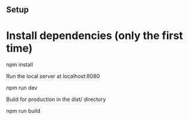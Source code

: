 ## Setup

# Install dependencies (only the first time)

npm install

Run the local server at localhost:8080

npm run dev

Build for production in the dist/ directory

npm run build

```

```
